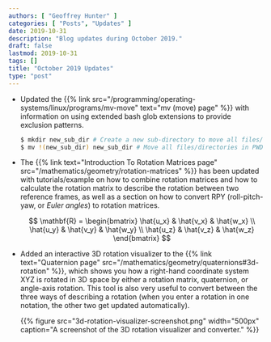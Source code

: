 ```yaml
---
authors: [ "Geoffrey Hunter" ]
categories: [ "Posts", "Updates" ]
date: 2019-10-31
description: "Blog updates during October 2019."
draft: false
lastmod: 2019-10-31
tags: []
title: "October 2019 Updates"
type: "post"
---
```


* Updated the {{% link src="/programming/operating-systems/linux/programs/mv-move" text="mv (move) page" %}} with information on using extended bash glob extensions to provide exclusion patterns.

    ```sh
    $ mkdir new_sub_dir # Create a new sub-directory to move all files/directories in PWD into
    $ mv !(new_sub_dir) new_sub_dir # Move all files/directories in PWD into new_sub_dir, excluding new_sub_dir itself (avoiding the obvious recursion problem)
    ```

* The {{% link text="Introduction To Rotation Matrices page" src="/mathematics/geometry/rotation-matrices" %}} has been updated with tutorials/example on how to combine rotation matrices and how to calculate the rotation matrix to describe the rotation between two reference frames, as well as a section on how to convert RPY (roll-pitch-yaw, or _Euler angles_) to rotation matrices.

    $$
    \mathbf{R} = \begin{bmatrix} \hat{u_x} & \hat{v_x} & \hat{w_x} \\ \hat{u_y} & \hat{v_y} & \hat{w_y} \\ \hat{u_z} & \hat{v_z} & \hat{w_z} \end{bmatrix}
    $$

* Added an interactive 3D rotation visualizer to the {{% link text="Quaternion page" src="/mathematics/geometry/quaternions#3d-rotation" %}}, which shows you how a right-hand coordinate system XYZ is rotated in 3D space by either a rotation matrix, quaternion, or angle-axis rotation. This tool is also very useful to convert between the three ways of describing a rotation (when you enter a rotation in one notation, the other two get updated automatically).

    {{% figure src="3d-rotation-visualizer-screenshot.png" width="500px" caption="A screenshot of the 3D rotation visualizer and converter." %}}